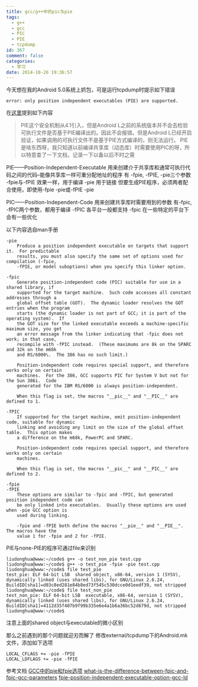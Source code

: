```yaml
---
title: gcc/g++中的pic与pie
tags:
  - g++
  - gcc
  - PIC
  - PIE
  - tcpdump
id: 367
comment: false
categories:
  - 学习
date: 2014-10-26 19:36:57
---
```


今天想在我的Android 5.0系统上抓包，可是运行tcpdump时提示如下错误

```shell
error: only position independent executables (PIE) are supported.
```

<!--more-->

在[这里](http://blog.csdn.net/hxdanya/article/details/39371759)提到如下内容
> PIE这个安全机制从4.1引入，但是Android L之前的系统版本并不会去检验可执行文件是否基于PIE编译出的。因此不会报错。但是Android L已经开启验证，如果调用的可执行文件不是基于PIE方式编译的，则无法运行。
PIE是啥东西呀，我只知道以前编译共享库（动态库）时需要使用PIC的呀，所以特意查了一下文档，记录一下以备以后不时之需

PIE——Position-Independent-Executable
用来创建介于共享库和通常可执行代码之间的代码–能像共享库一样可重分配地址的程序
有 -fpie, -fPIE, -pie三个参数
-fpie与-fPIE 效果一样，用于编译
-pie 用于链接
但要生成PIE程序，必须两者配合使用，即使用-fpie -pie或-fPIE -pie

PIC——Position-Independent-Code
用来创建共享库时需要用到的参数
有-fpic, -fPIC两个参数，都用于编译
-fPIC 各平台一般都支持
-fpic 在一些特定的平台下会有一些优化

以下内容选自man手册

```shell
-pie
    Produce a position independent executable on targets that support it.  For predictable
    results, you must also specify the same set of options used for compilation (-fpie,
    -fPIE, or model suboptions) when you specify this linker option.

-fpic
    Generate position-independent code (PIC) suitable for use in a shared library, if
    supported for the target machine.  Such code accesses all constant addresses through a
    global offset table (GOT).  The dynamic loader resolves the GOT entries when the program
    starts (the dynamic loader is not part of GCC; it is part of the operating system).  If
    the GOT size for the linked executable exceeds a machine-specific maximum size, you get
    an error message from the linker indicating that -fpic does not work; in that case,
    recompile with -fPIC instead.  (These maximums are 8k on the SPARC and 32k on the m68k
    and RS/6000\.  The 386 has no such limit.)

    Position-independent code requires special support, and therefore works only on certain
    machines.  For the 386, GCC supports PIC for System V but not for the Sun 386i.  Code
    generated for the IBM RS/6000 is always position-independent.

    When this flag is set, the macros "__pic__" and "__PIC__" are defined to 1.

-fPIC
    If supported for the target machine, emit position-independent code, suitable for dynamic
    linking and avoiding any limit on the size of the global offset table.  This option makes
    a difference on the m68k, PowerPC and SPARC.

    Position-independent code requires special support, and therefore works only on certain
    machines.

    When this flag is set, the macros "__pic__" and "__PIC__" are defined to 2.

-fpie
-fPIE
    These options are similar to -fpic and -fPIC, but generated position independent code can
    be only linked into executables.  Usually these options are used when -pie GCC option is
    used during linking.

    -fpie and -fPIE both define the macros "__pie__" and "__PIE__".  The macros have the
    value 1 for -fpie and 2 for -fPIE.

```

PIE与none-PIE的程序可通过file来识别

```shell
liudonghua@www:~/code$ g++ -o test_non_pie test.cpp
liudonghua@www:~/code$ g++ -o test_pie -fpie -pie test.cpp
liudonghua@www:~/code$ file test_pie
test_pie: ELF 64-bit LSB  shared object, x86-64, version 1 (SYSV), dynamically linked (uses shared libs), for GNU/Linux 2.6.24, BuildID[sha1]=d83c8ed281e84b8ed73f545c530dcce0d1eedf39, not stripped
liudonghua@www:~/code$ file test_non_pie
test_non_pie: ELF 64-bit LSB  executable, x86-64, version 1 (SYSV), dynamically linked (uses shared libs), for GNU/Linux 2.6.24, BuildID[sha1]=4112d35f407b9f99b335e6e4a1b6a36bc52d679d, not stripped
liudonghua@www:~/code$
```

注意上面的shared object与executable的微小区别

那么之前遇到的那个问题就迎刃而解了
修改external/tcpdump下的Android.mk文件，添加如下选项

```shell
LOCAL_CFLAGS += -pie -fPIE
LOCAL_LDFLAGS += -pie -fPIE
```

参考文档
[GCC中的pie和fpie选项](http://www.lingcc.com/2010/01/08/10609/)
[what-is-the-difference-between-fpic-and-fpic-gcc-parameters](http://stackoverflow.com/questions/3544035/what-is-the-difference-between-fpic-and-fpic-gcc-parameters)
[fpie-position-independent-executable-option-gcc-ld](http://stackoverflow.com/questions/2463150/fpie-position-independent-executable-option-gcc-ld)